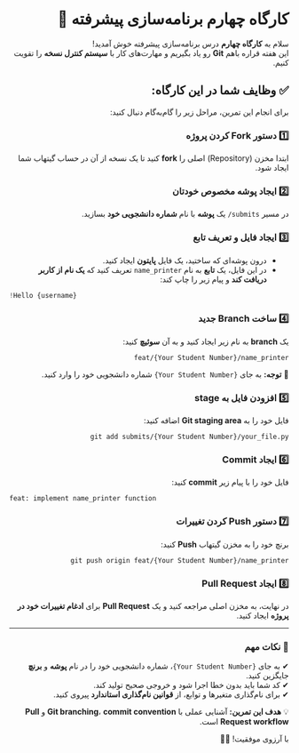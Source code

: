 <div dir="rtl" align="right">

# کارگاه چهارم برنامه‌سازی پیشرفته 🚀

سلام به **کارگاه چهارم** درس برنامه‌سازی پیشرفته خوش آمدید!  
این هفته قراره باهم **Git** رو یاد بگیریم و مهارت‌های کار با **سیستم کنترل نسخه** را تقویت کنیم.  

## ✅ وظایف شما در این کارگاه:

برای انجام این تمرین، مراحل زیر را گام‌به‌گام دنبال کنید:

### 1️⃣ **دستور Fork کردن پروژه**  
ابتدا مخزن (Repository) اصلی را **fork** کنید تا یک نسخه از آن در حساب گیتهاب شما ایجاد شود.

### 2️⃣ **ایجاد پوشه مخصوص خودتان**  
در مسیر `submits/` یک **پوشه** با نام **شماره دانشجویی خود** بسازید.

### 3️⃣ **ایجاد فایل و تعریف تابع**  
- درون پوشه‌ای که ساختید، یک فایل **پایتون** ایجاد کنید.  
- در این فایل، یک **تابع** به نام `name_printer` تعریف کنید که **یک نام از کاربر دریافت کند** و پیام زیر را چاپ کند:  

<div align="left">

   ```python
   Hello {username}!
   ```
</div>  

### 4️⃣ **ساخت Branch جدید**  
یک **branch** به نام زیر ایجاد کنید و به آن **سوئیچ** کنید:

```
feat/{Your Student Number}/name_printer
```

📌 **توجه:** به جای `{Your Student Number}` شماره دانشجویی خود را وارد کنید.

### 5️⃣ **افزودن فایل به stage**  
فایل خود را به **Git staging area** اضافه کنید:

```
git add submits/{Your Student Number}/your_file.py
```

### 6️⃣ **ایجاد Commit**  
فایل خود را با پیام زیر **commit** کنید:

<div align="left">

   ```
   feat: implement name_printer function
   ```

</div>  

### 7️⃣ **دستور Push کردن تغییرات**  
برنچ خود را به مخزن گیتهاب **Push** کنید:

```
git push origin feat/{Your Student Number}/name_printer
```

### 8️⃣ **ایجاد Pull Request**  
در نهایت، به مخزن اصلی مراجعه کنید و یک **Pull Request** برای **ادغام تغییرات خود در پروژه** ایجاد کنید.

---

### 📌 **نکات مهم**  
✔ به جای `{Your Student Number}`، شماره دانشجویی خود را در نام **پوشه** و **برنچ** جایگزین کنید.  
✔ کد شما باید بدون خطا اجرا شود و خروجی صحیح تولید کند.  
✔ برای نام‌گذاری متغیرها و توابع، از **قوانین نام‌گذاری استاندارد** پیروی کنید.  

💡 **هدف این تمرین:** آشنایی عملی با **Git branching**، **commit convention** و **Pull Request workflow** است.  

با آرزوی موفقیت! 🚀🎯  

</div>
